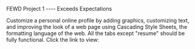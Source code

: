 FEWD Project 1 ---- Exceeds Expectations

Customize a personal online profile by adding graphics, customizing text, and improving the look of a web page using Cascading Style Sheets, the formatting language of the web. All the tabs except "resume" should be fully functional. Click the link to view: 

